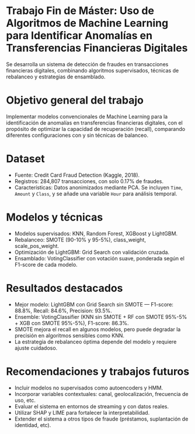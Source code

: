# Trabajo Fin de Máster: Uso de Algoritmos de Machine Learning para Identificar Anomalías en Transferencias Financieras Digitales
Se desarrolla un sistema de detección de fraudes en transacciones financieras digitales, combinando algoritmos supervisados, técnicas de rebalanceo y estrategias de ensamblado.

# Objetivo general del trabajo
Implementar modelos convencionales de Machine Learning para la identificación de anomalías en transferencias financieras digitales, con el propósito de optimizar la capacidad de recuperación (recall), comparando diferentes configuraciones con y sin técnicas de balanceo.

# Dataset
- Fuente: Credit Card Fraud Detection (Kaggle, 2018).
- Registros: 284,807 transacciones, con solo 0.17% de fraudes.
- Características: Datos anonimizados mediante PCA. Se incluyen `Time`, `Amount` y `Class`, y se añade una variable `Hour` para análisis temporal.

# Modelos y técnicas
- Modelos supervisados: KNN, Random Forest, XGBoost y LightGBM.
- Rebalanceo: SMOTE (90-10% y 95-5%), class_weight, scale_pos_weight.
- Optimización de LightGBM: Grid Search con validación cruzada.
- Ensamblado: VotingClassifier con votación suave, ponderada según el F1-score de cada modelo.

# Resultados destacados
- Mejor modelo: LightGBM con Grid Search sin SMOTE — F1-score: 88.8%, Recall: 84.6%, Precision: 93.5%.
- Ensemble: VotingClassifier (KNN sin SMOTE + RF con SMOTE 95%-5% + XGB con SMOTE 95%-5%), F1-score: 86.3%.
- SMOTE mejora el recall en algunos modelos, pero puede degradar la precisión en algoritmos sensibles como KNN.
- La estrategia de rebalanceo óptima depende del modelo y requiere ajuste cuidadoso.

# Recomendaciones y trabajos futuros

- Incluir modelos no supervisados como autoencoders y HMM.
- Incorporar variables contextuales: canal, geolocalización, frecuencia de uso, etc.
- Evaluar el sistema en entornos de streaming y con datos reales.
- Utilizar SHAP y LIME para fortalecer la interpretabilidad.
- Extender el sistema a otros tipos de fraude (préstamos, suplantación de identidad, etc).
